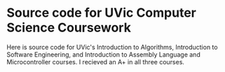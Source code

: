 # Source code for UVic Computer Science Coursework

Here is source code for UVic's Introduction to Algorithms, Introduction to Software Engineering, and Introduction to Assembly Language and Microcontroller courses. I recieved an A+ in all three courses.
